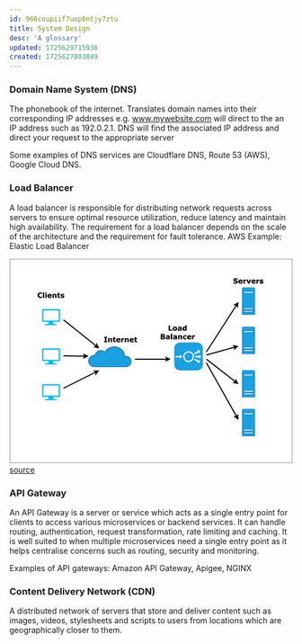 ```yaml
---
id: 966coupiif7uop6ntjy7ztu
title: System Design
desc: 'A glossary'
updated: 1725629715936
created: 1725627803849
---
```


### Domain Name System (DNS)

The phonebook of the internet. Translates domain names into their corresponding IP addresses e.g. www.mywebsite.com will direct to the an IP address such as 192.0.2.1. DNS will find the associated IP address and direct your request to the appropriate server

Some examples of DNS services are Cloudflare DNS, Route 53 (AWS), Google Cloud DNS.

### Load Balancer

A load balancer is responsible for distributing network requests across servers to ensure optimal resource utilization, reduce latency and maintain high availability. The requirement for a load balancer depends on the scale of the architecture and the requirement for fault tolerance.  AWS Example: Elastic Load Balancer

![Load balancer](/vault/assets/images/load-balancer.png)
[source](https://codeburst.io/load-balancers-an-analogy-cc64d9430db0)

### API Gateway 
An API Gateway is a server or service which acts as a single entry point for clients to access various microservices or backend services. It can handle routing, authentication, request transformation, rate limiting and caching. It is well suited to when multiple microservices need a single entry point as it helps centralise concerns such as routing, security and monitoring. 

Examples of API gateways: Amazon API Gateway, Apigee, NGINX

### Content Delivery Network (CDN)

A distributed network of servers that store and deliver content such as images, videos, stylesheets and scripts to users from locations which are geographically closer to them. 